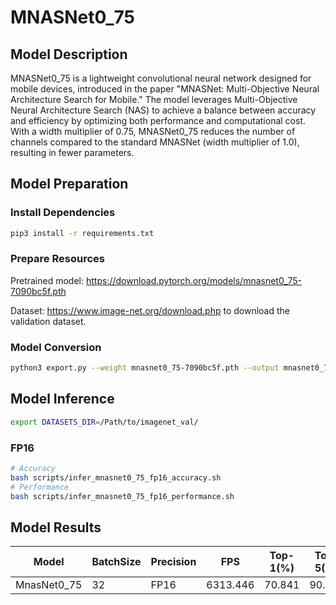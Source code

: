 # MNASNet0_75

## Model Description

MNASNet0_75 is a lightweight convolutional neural network designed for mobile devices, introduced in the paper "MNASNet: Multi-Objective Neural Architecture Search for Mobile." The model leverages Multi-Objective Neural Architecture Search (NAS) to achieve a balance between accuracy and efficiency by optimizing both performance and computational cost. With a width multiplier of 0.75, MNASNet0_75 reduces the number of channels compared to the standard MNASNet (width multiplier of 1.0), resulting in fewer parameters.

## Model Preparation

### Install Dependencies

```bash
pip3 install -r requirements.txt
```

### Prepare Resources

Pretrained model: <https://download.pytorch.org/models/mnasnet0_75-7090bc5f.pth>

Dataset: <https://www.image-net.org/download.php> to download the validation dataset.

### Model Conversion

```bash
python3 export.py --weight mnasnet0_75-7090bc5f.pth --output mnasnet0_75.onnx
```

## Model Inference

```bash
export DATASETS_DIR=/Path/to/imagenet_val/
```

### FP16

```bash
# Accuracy
bash scripts/infer_mnasnet0_75_fp16_accuracy.sh
# Performance
bash scripts/infer_mnasnet0_75_fp16_performance.sh
```

## Model Results

| Model             | BatchSize | Precision | FPS      | Top-1(%) | Top-5(%) |
| ----------------- | --------- | --------- | -------- | -------- | -------- |
| MnasNet0_75       | 32        | FP16      | 6313.446 | 70.841   |  90.141  |
